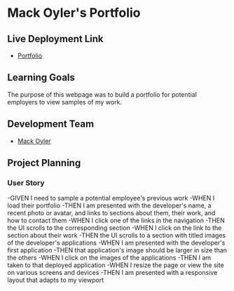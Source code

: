 # Mack Oyler's Portfolio

## Live Deployment Link
- [Portfolio](https://github.com/MackOyler/Portfolio)

## Learning Goals
The purpose of this webpage was to build a portfolio for potential employers to view samples of my work. 

## Development Team
- [Mack Oyler](https://github.com/MackOyler)

## Project Planning

### User Story

-GIVEN I need to sample a potential employee's previous work
-WHEN I load their portfolio
-THEN I am presented with the developer's name, a recent photo or avatar, and links to sections about them, their work, and how to contact them
-WHEN I click one of the links in the navigation
-THEN the UI scrolls to the corresponding section
-WHEN I click on the link to the section about their work
-THEN the UI scrolls to a section with titled images of the developer's applications
-WHEN I am presented with the developer's first application
-THEN that application's image should be larger in size than the others
-WHEN I click on the images of the applications
-THEN I am taken to that deployed application
-WHEN I resize the page or view the site on various screens and devices
-THEN I am presented with a responsive layout that adapts to my viewport
